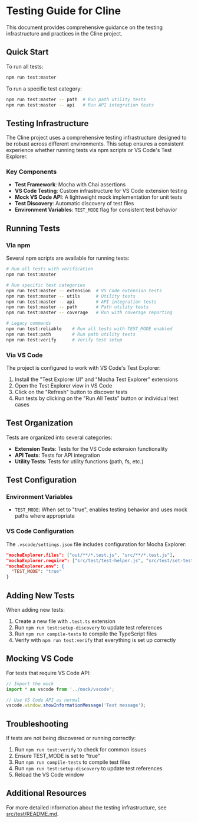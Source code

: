 # Testing Guide for Cline

This document provides comprehensive guidance on the testing infrastructure and practices in the Cline project.

## Quick Start

To run all tests:

```bash
npm run test:master
```

To run a specific test category:

```bash
npm run test:master -- path  # Run path utility tests
npm run test:master -- api   # Run API integration tests
```

## Testing Infrastructure

The Cline project uses a comprehensive testing infrastructure designed to be robust across different environments. This setup ensures a consistent experience whether running tests via npm scripts or VS Code's Test Explorer.

### Key Components

- **Test Framework**: Mocha with Chai assertions
- **VS Code Testing**: Custom infrastructure for VS Code extension testing
- **Mock VS Code API**: A lightweight mock implementation for unit tests
- **Test Discovery**: Automatic discovery of test files
- **Environment Variables**: `TEST_MODE` flag for consistent test behavior

## Running Tests

### Via npm

Several npm scripts are available for running tests:

```bash
# Run all tests with verification
npm run test:master

# Run specific test categories
npm run test:master -- extension  # VS Code extension tests
npm run test:master -- utils      # Utility tests
npm run test:master -- api        # API integration tests
npm run test:master -- path       # Path utility tests
npm run test:master -- coverage   # Run with coverage reporting

# Legacy commands
npm run test:reliable    # Run all tests with TEST_MODE enabled
npm run test:path        # Run path utility tests
npm run test:verify      # Verify test setup
```

### Via VS Code

The project is configured to work with VS Code's Test Explorer:

1. Install the "Test Explorer UI" and "Mocha Test Explorer" extensions
2. Open the Test Explorer view in VS Code
3. Click on the "Refresh" button to discover tests
4. Run tests by clicking on the "Run All Tests" button or individual test cases

## Test Organization

Tests are organized into several categories:

- **Extension Tests**: Tests for the VS Code extension functionality
- **API Tests**: Tests for API integration
- **Utility Tests**: Tests for utility functions (path, fs, etc.)

## Test Configuration

### Environment Variables

- `TEST_MODE`: When set to "true", enables testing behavior and uses mock paths where appropriate

### VS Code Configuration

The `.vscode/settings.json` file includes configuration for Mocha Explorer:

```json
"mochaExplorer.files": ["out/**/*.test.js", "src/**/*.test.js"],
"mochaExplorer.require": ["src/test/test-helper.js", "src/test/set-test-mode.js"],
"mochaExplorer.env": {
  "TEST_MODE": "true"
}
```

## Adding New Tests

When adding new tests:

1. Create a new file with `.test.ts` extension
2. Run `npm run test:setup-discovery` to update test references
3. Run `npm run compile-tests` to compile the TypeScript files
4. Verify with `npm run test:verify` that everything is set up correctly

## Mocking VS Code

For tests that require VS Code API:

```typescript
// Import the mock
import * as vscode from '../mock/vscode';

// Use VS Code API as normal
vscode.window.showInformationMessage('Test message');
```

## Troubleshooting

If tests are not being discovered or running correctly:

1. Run `npm run test:verify` to check for common issues
2. Ensure TEST_MODE is set to "true"
3. Run `npm run compile-tests` to compile test files
4. Run `npm run test:setup-discovery` to update test references
5. Reload the VS Code window

## Additional Resources

For more detailed information about the testing infrastructure, see [src/test/README.md](src/test/README.md). 